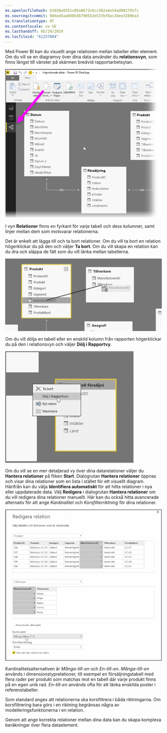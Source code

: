 ```yaml
---
ms.openlocfilehash: b1658a9351c05a8673c6cc582a4e54ad982791fc
ms.sourcegitcommit: 60dad5aa0d85db790553e537bf8ac34ee3289ba3
ms.translationtype: HT
ms.contentlocale: sv-SE
ms.lasthandoff: 05/29/2019
ms.locfileid: "61257084"
---
```

Med Power BI kan du visuellt ange relationen mellan tabeller eller element. Om du vill se en diagramvy över dina data använder du **relationsvyn**, som finns längst till vänster på skärmen bredvid rapportarbetsytan.

![](media/2-2-manage-data-relationships/2-2_1.png)

I vyn **Relationer** finns en fyrkant för varje tabell och dess kolumner, samt linjer mellan dem som motsvarar relationerna.

Det är enkelt att lägga till och ta bort relationer. Om du vill ta bort en relation högerklickar du på den och väljer **Ta bort**. Om du vill skapa en relation kan du dra och släppa de fält som du vill länka mellan tabellerna.

![](media/2-2-manage-data-relationships/2-2_2.png)

Om du vill dölja en tabell eller en enskild kolumn från rapporten högerklickar du på den i relationsvyn och väljer **Dölj i Rapportvy**.

![](media/2-2-manage-data-relationships/2-2_3.png)

Om du vill se en mer detaljerad vy över dina datarelationer väljer du **Hantera relationer** på fliken **Start**. Dialogrutan **Hantera relationer** öppnas och visar dina relationer som en lista i stället för ett visuellt diagram. Härifrån kan du välja **Identifiera automatiskt** för att hitta relationer i nya eller uppdaterade data. Välj **Redigera** i dialogrutan **Hantera relationer** om du vill redigera dina relationer manuellt. Här kan du också hitta avancerade alternativ för att ange *Kardinalitet* och *Korsfilterriktning* för dina relationer.

![](media/2-2-manage-data-relationships/2-2_4.png)

Kardinalitetsalternativen är *Många-till-en* och *En-till-en*. *Många-till-en* används i dimensionstyprelationer, till exempel en försäljningstabell med flera rader per produkt som matchas mot en tabell där varje produkt finns på en egen unik rad. *En-till-en* används ofta för att länka enskilda poster i referenstabeller.

Som standard anges att relationerna ska korsfiltrera i båda riktningarna. Om korsfiltrering bara görs i en riktning begränsas några av modelleringsfunktionerna i en relation.

Genom att ange korrekta relationer mellan dina data kan du skapa komplexa beräkningar över flera dataelement.

